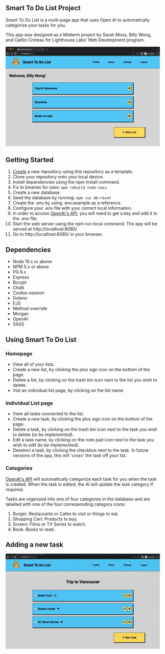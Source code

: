 ## Smart To Do List Project

Smart To Do List is a multi-page app that uses Open AI to automatically categorize your tasks for you.

This app was designed as a Midterm project by Sarah Moss, Billy Wong, and Caitlin Croteau for Lighthouse Labs' Web Development program.

!["Smart To Do Index"](https://github.com/caitlincroteau/smart-to-do-list/blob/master/public/images/Smart-to-do-INDEX-best.png)

## Getting Started

1. [Create](https://docs.github.com/en/repositories/creating-and-managing-repositories/creating-a-repository-from-a-template) a new repository using this repository as a template.
2. Clone your repository onto your local device.
3. Install dependencies using the npm install command.
4. Fix to binaries for sass: `npm rebuild node-sass`
5. Create a new database.
6. Seed the database by running: `npm run db:reset`
7. Create the .env by using .env.example as a reference.
8. Configure your .env file with your correct local information.
9. In order to access [OpenAI's API](https://openai.com/api/), you will need to get a key and add it to the .env file.
10. Start the web server using the npm run local command. The app will be served at http://localhost:8080/
11. Go to http://localhost:8080/ in your browser.

## Dependencies

- Node 10.x or above
- NPM 5.x or above
- PG 6.x
- Express
- Bcrypt
- Chalk
- Cookie-session
- Dotenv
- EJS
- Method-override
- Morgan
- OpenAI
- SASS

## Using Smart To Do List

### Homepage

- View all of your lists.
- Create a new list, by clicking the plus sign icon on the bottom of the page.
- Delete a list, by clicking on the trash bin icon next to the list you wish to delete.
- Vist an individual list page, by clicking on the list name.

### Individual List page

- View all tasks connected to the list.
- Create a new task, by clicking the plus sign icon on the bottom of the page.
- Delete a task, by clicking on the trash bin icon next to the task you wish to delete (_to be implemented_).
- Edit a task name, by clicking on the note pad icon next to the task you wish to edit (_to be implemented_).
- Deselect a task, by clicking the checkbox next to the task. In future versions of the app, this will 'cross' the task off your list.

### Categories

[OpenAI's API](https://openai.com/api/) will automatically categorize each task for you when the task is created. When the task is edited, the AI will update the task category if required.

Tasks are organized into one of four categories in the database and are labelled with one of the four corresponding category icons:

1. Burger: Restaurants or Cafes to visit or things to eat.
2. Shopping Cart: Products to buy.
3. Screen: Films or TV Series to watch.
4. Book: Books to read.

## Adding a new task

!["Adding a new task"](https://github.com/caitlincroteau/smart-to-do-list/blob/master/public/images/Smart-to-do-GIF-ADD-TASK.gif)
